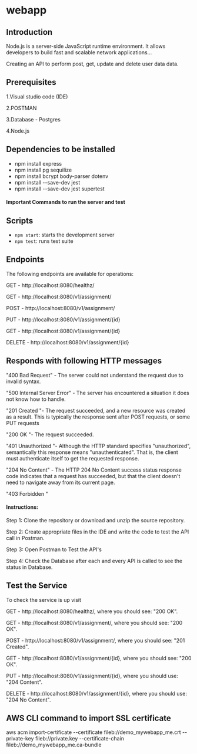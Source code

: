 # webapp
## Introduction
Node.js is a server-side JavaScript runtime environment. It allows developers to build fast and scalable network applications...

Creating an API to perform post, get, update and delete user data data.  

## Prerequisites

1.Visual studio code (IDE)

2.POSTMAN

3.Database - Postgres

4.Node.js

## Dependencies to be installed 

- npm install express 
- npm install pg sequilize 
- npm install bcrypt body-parser dotenv
- npm install --save-dev jest
- npm install --save-dev jest supertest

<h4>Important Commands to run the server and test</h4>

## Scripts
- `npm start`: starts the development server
- `npm test`: runs test suite

## Endpoints
The following endpoints are available for operations:

GET - http://localhost:8080/healthz/

GET - http://localhost:8080/v1/assignment/

POST - http://localhost:8080/v1/assignment/

PUT - http://localhost:8080/v1/assignment/{id}

GET - http://localhost:8080/v1/assignment/{id}

DELETE - http://localhost:8080/v1/assignment/{id}


## Responds with following HTTP messages

"400 Bad Request" - The server could not understand the request due to invalid syntax.

"500 Internal Server Error" - The server has encountered a situation it does not know how to handle.

"201 Created "- The request succeeded, and a new resource was created as a result. This is typically the response sent after POST requests, or some PUT requests

"200 OK "- The request succeeded.

"401 Unauthorized "- Although the HTTP standard specifies "unauthorized", semantically this response means "unauthenticated". That is, the client must authenticate itself to get the requested response.

"204 No Content" - The HTTP 204 No Content success status response code indicates that a request has succeeded, but that the client doesn't need to navigate away from its current page.

"403 Forbidden "


<h4>Instructions:</h4>
Step 1: Clone the repository or download and unzip the source repository.

Step 2: Create appropriate files in the IDE and write the code to test the API call in Postman.

Step 3: Open Postman to Test the API's

Step 4: Check the Database after each and every API is called to see the status in Database.

## Test the Service
To check the service is up visit

GET - http://localhost:8080/healthz/, where you should see: "200 OK".

GET - http://localhost:8080/v1/assignment/, where you should see: "200 OK".

POST - http://localhost:8080/v1/assignment/, where you should see: "201 Created".

GET - http://localhost:8080/v1/assignment/{id}, where you should see: "200 OK".

PUT - http://localhost:8080/v1/assignment/{id}, where you should use: "204 Content".

DELETE - http://localhost:8080/v1/assignment/{id}, where you should use: "204 No Content".

## AWS CLI command to import SSL certificate

aws acm import-certificate --certificate fileb://demo_mywebapp_me.crt --private-key fileb://private.key --certificate-chain fileb://demo_mywebapp_me.ca-bundle